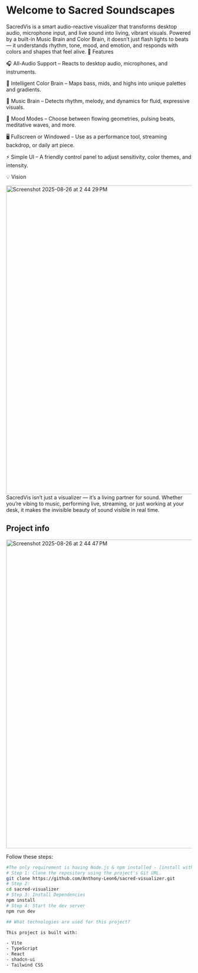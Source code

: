 # Welcome to Sacred Soundscapes

SacredVis is a smart audio-reactive visualizer that transforms desktop audio, microphone input, and live sound into living, vibrant visuals. Powered by a built-in Music Brain and Color Brain, it doesn’t just flash lights to beats — it understands rhythm, tone, mood, and emotion, and responds with colors and shapes that feel alive.
🌟 Features

🎧 All-Audio Support – Reacts to desktop audio, microphones, and instruments.

🎨 Intelligent Color Brain – Maps bass, mids, and highs into unique palettes and gradients.

🧠 Music Brain – Detects rhythm, melody, and dynamics for fluid, expressive visuals.

🔮 Mood Modes – Choose between flowing geometries, pulsing beats, meditative waves, and more.

🖥️ Fullscreen or Windowed – Use as a performance tool, streaming backdrop, or daily art piece.

⚡ Simple UI – A friendly control panel to adjust sensitivity, color themes, and intensity.

💡 Vision

<img width="1238" height="839" alt="Screenshot 2025-08-26 at 2 44 29 PM" src="https://github.com/user-attachments/assets/5b0fe70d-c237-46c1-b4d5-6df95347c9b9" />
SacredVis isn’t just a visualizer — it’s a living partner for sound. Whether you’re vibing to music, performing live, streaming, or just working at your desk, it makes the invisible beauty of sound visible in real time.

## Project info

<img width="1238" height="839" alt="Screenshot 2025-08-26 at 2 44 47 PM" src="https://github.com/user-attachments/assets/b540d488-34d4-47cf-890a-530ed47ec33b" />

Follow these steps:

```sh
#The only requirement is having Node.js & npm installed - [install with nvm](https://github.com/nvm-sh/nvm#installing-and-updating)
# Step 1: Clone the repository using the project's Git URL.
git clone https://github.com/Anthony-Leon6/sacred-visualizer.git
# Step 2: 
cd sacred-visualizer
# Step 3: Install Dependencies
npm install
# Step 4: Start the dev server
npm run dev

## What technologies are used for this project?

This project is built with:

- Vite
- TypeScript
- React
- shadcn-ui
- Tailwind CSS
